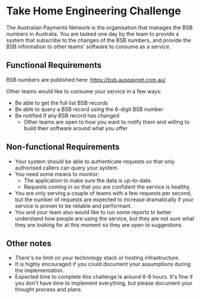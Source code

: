 # Take Home Engineering Challenge

The Australian Payments Network is the organisation that manages the BSB numbers in Australia. You are tasked one day by the team to provide a system that subscribe to the changes of the BSB numbers, and provide the BSB information to other teams' software to consume as a service.

## Functional Requirements

BSB numbers are published here: https://bsb.auspaynet.com.au/

Other teams would like to consume your service in a few ways:

- Be able to get the full list BSB records
- Be able to query a BSB record using the 6-digit BSB number
- Be notified if any BSB record has changed
  - Other teams are open to how you want to notify them and willing to build their software around what you offer

## Non-functional Requirements

- Your system should be able to authenticate requests so that only authorised callers can query your system.
- You need some means to monitor:
  - The application to make sure the data is up-to-date.
  - Requests coming in so that you are confident the service is healthy.
- You are only serving a couple of teams with a few requests per second, but the number of requests are expected to increase dramatically if your service is proven to be reliable and performant.
- You and your team also would like to run some reports to better understand how people are using the service, but they are not sure what they are looking for at this moment so they are open to suggestions.

## Other notes

- There's no limit on your technology stack or hosting infrastructure.
- It is highly encouraged if you could document your assumptions during the implementation.
- Expected time to complete this challenge is around 6-8 hours. It's fine if you don't have time to implement everything, but please document your thought process and plans.
